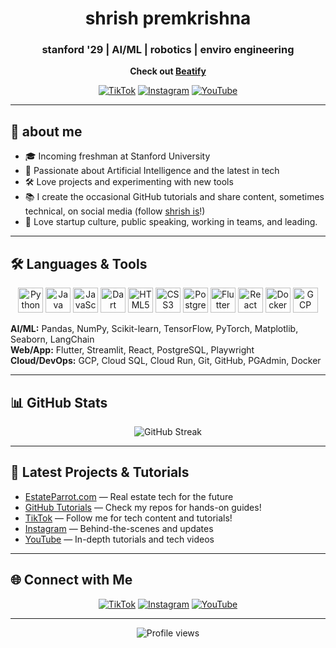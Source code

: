<div align="center">
  <h1>shrish premkrishna</h1>
  <h3> stanford '29 | AI/ML | robotics | enviro engineering</h3>
  
  <p><strong>Check out <a href="https://beatify1.lovable.app/">Beatify</a></strong></p>
</div>

<p align="center">
  <a href="https://www.tiktok.com/@shrish_is/"><img src="https://img.shields.io/badge/TikTok-%40shrishis-black?style=flat-square&logo=tiktok" alt="TikTok"></a>
  <a href="https://www.instagram.com/shrish_is/"><img src="https://img.shields.io/badge/Instagram-%40shrishis-E4405F?style=flat-square&logo=instagram&logoColor=white" alt="Instagram"></a>
  <a href="https://www.youtube.com/@ShrishIs"><img src="https://img.shields.io/badge/YouTube-%40shrishis-FF0000?style=flat-square&logo=youtube&logoColor=white" alt="YouTube"></a>
</p>

---

## 🚀 about me

- 🎓 Incoming freshman at Stanford University
- 🤖 Passionate about Artificial Intelligence and the latest in tech
- 🛠️ Love projects and experimenting with new tools
- 📚 I create the occasional GitHub tutorials and share content, sometimes technical, on social media (follow [shrish is](https://www.youtube.com/@ShrishIs)!)
- 🎤 Love startup culture, public speaking, working in teams, and leading.

---

## 🛠️ Languages & Tools

<div align="center">
  <img src="https://cdn.jsdelivr.net/gh/devicons/devicon/icons/python/python-original.svg" width="40" alt="Python"/>
  <img src="https://cdn.jsdelivr.net/gh/devicons/devicon/icons/java/java-original.svg" width="40" alt="Java"/>
  <img src="https://cdn.jsdelivr.net/gh/devicons/devicon/icons/javascript/javascript-original.svg" width="40" alt="JavaScript"/>
  <img src="https://cdn.jsdelivr.net/gh/devicons/devicon/icons/dart/dart-original.svg" width="40" alt="Dart"/>
  <img src="https://cdn.jsdelivr.net/gh/devicons/devicon/icons/html5/html5-original.svg" width="40" alt="HTML5"/>
  <img src="https://cdn.jsdelivr.net/gh/devicons/devicon/icons/css3/css3-original.svg" width="40" alt="CSS3"/>
  <img src="https://cdn.jsdelivr.net/gh/devicons/devicon/icons/postgresql/postgresql-original.svg" width="40" alt="PostgreSQL"/>
  <img src="https://cdn.jsdelivr.net/gh/devicons/devicon/icons/flutter/flutter-original.svg" width="40" alt="Flutter"/>
  <img src="https://cdn.jsdelivr.net/gh/devicons/devicon/icons/react/react-original.svg" width="40" alt="React"/>
  <img src="https://cdn.jsdelivr.net/gh/devicons/devicon/icons/docker/docker-original.svg" width="40" alt="Docker"/>
  <img src="https://cdn.jsdelivr.net/gh/devicons/devicon/icons/googlecloud/googlecloud-original.svg" width="40" alt="GCP"/>
</div>

**AI/ML:** Pandas, NumPy, Scikit-learn, TensorFlow, PyTorch, Matplotlib, Seaborn, LangChain  
**Web/App:** Flutter, Streamlit, React, PostgreSQL, Playwright  
**Cloud/DevOps:** GCP, Cloud SQL, Cloud Run, Git, GitHub, PGAdmin, Docker

---

## 📊 GitHub Stats

<p align="center">

  <img src="https://github-readme-streak-stats.herokuapp.com?user=ShrishPremkrishna&theme=radical&hide_border=true" alt="GitHub Streak" />
</p>

---

## 📢 Latest Projects & Tutorials

- [EstateParrot.com](https://estateparrot.com) — Real estate tech for the future
- [GitHub Tutorials](#) — Check my repos for hands-on guides!
- [TikTok](https://www.tiktok.com/@shrish_is) — Follow me for tech content and tutorials!
- [Instagram](https://www.instagram.com/shrish_is/) — Behind-the-scenes and updates
- [YouTube](https://www.youtube.com/@ShrishIs) — In-depth tutorials and tech videos

---

## 🌐 Connect with Me

<p align="center">
  <a href="https://www.tiktok.com/@shrish_is"><img src="https://img.shields.io/badge/TikTok-%40shrishis-black?style=flat-square&logo=tiktok" alt="TikTok"></a>
  <a href="https://www.instagram.com/shrish_is/"><img src="https://img.shields.io/badge/Instagram-%40shrishis-E4405F?style=flat-square&logo=instagram&logoColor=white" alt="Instagram"></a>
  <a href="https://www.youtube.com/@ShrishIs"><img src="https://img.shields.io/badge/YouTube-%40shrishis-FF0000?style=flat-square&logo=youtube&logoColor=white" alt="YouTube"></a>
</p>

---

<!-- Optionally, add a visitor badge -->
<p align="center">
  <img src="https://komarev.com/ghpvc/?username=ShrishPremkrishna&style=flat-square" alt="Profile views" />
</p>
